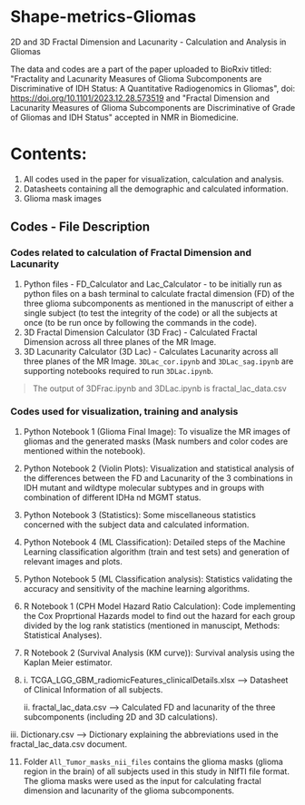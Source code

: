 # Shape-metrics-Gliomas
2D and 3D Fractal Dimension and Lacunarity - Calculation and Analysis in Gliomas

The data and codes are a part of the paper uploaded to BioRxiv titled: "Fractality and Lacunarity Measures of Glioma Subcomponents are Discriminative of IDH Status: A Quantitative Radiogenomics in Gliomas", doi: https://doi.org/10.1101/2023.12.28.573519 and "Fractal Dimension and Lacunarity Measures of Glioma Subcomponents are Discriminative of Grade of Gliomas and IDH Status" accepted in NMR in Biomedicine.


# Contents:
1. All codes used in the paper for visualization, calculation and analysis.
2. Datasheets containing all the demographic and calculated information.
3. Glioma mask images 

## Codes - File Description
### Codes related to calculation of Fractal Dimension and Lacunarity
1. Python files - FD_Calculator and Lac_Calculator - to be initially run as python files on a bash terminal to calculate fractal dimension (FD) of the three glioma subcomponents as mentioned in the manuscript of either a single subject (to test the integrity of the code) or all the subjects at once (to be run once by following the commands in the code).
2. 3D Fractal Dimension Calculator (3D Frac) - Calculated Fractal Dimension across all three planes of the MR Image.
3. 3D Lacunarity Calculator (3D Lac) - Calculates Lacunarity across all three planes of the MR Image. `3DLac_cor.ipynb` and `3DLac_sag.ipynb` are supporting notebooks required to run `3DLac.ipynb`.

> The output of 3DFrac.ipynb and 3DLac.ipynb is fractal_lac_data.csv

### Codes used for visualization, training and analysis
1. Python Notebook 1 (Glioma Final Image): To visualize the MR images of gliomas and the generated masks (Mask numbers and color codes are mentioned within the notebook).
2. Python Notebook 2 (Violin Plots): Visualization and statistical analysis of the differences between the FD and Lacunarity of the 3 combinations in IDH mutant and wildtype molecular subtypes and in groups with combination of different IDHa nd MGMT status.
3. Python Notebook 3 (Statistics): Some miscellaneous statistics concerned with the subject data and calculated information.
4. Python Notebook 4 (ML Classification): Detailed steps of the Machine Learning classification algorithm (train and test sets) and generation of relevant images and plots.
5. Python Notebook 5 (ML Classification analysis): Statistics validating the accuracy and sensitivity of the machine learning algorithms.
6. R Notebook 1 (CPH Model Hazard Ratio Calculation): Code implementing the Cox Proprtional Hazards model to find out the hazard for each group divided by the log rank statistics (mentioned in manuscipt, Methods: Statistical Analyses).
7. R Notebook 2 (Survival Analysis (KM curve)): Survival analysis using the Kaplan Meier estimator.

8.
    i. TCGA_LGG_GBM_radiomicFeatures_clinicalDetails.xlsx --> Datasheet of Clinical Information of all subjects.
    
   ii. fractal_lac_data.csv --> Calculated FD and lacunarity of the three subcomponents (including 2D and 3D calculations).

  iii. Dictionary.csv --> Dictionary explaining the abbreviations used in the fractal_lac_data.csv document.

11. Folder `All_Tumor_masks_nii_files` contains the glioma masks (glioma region in the brain) of all subjects used in this study in NIfTI file format. The glioma masks were used as the input for calculating fractal dimension and lacunarity of the glioma subcomponents.
